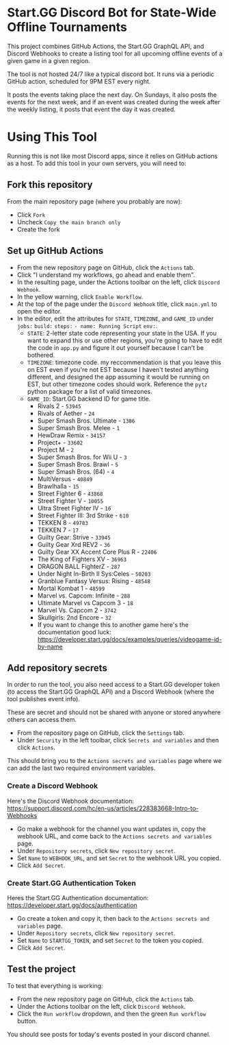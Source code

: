 # Start.GG Discord Bot for State-Wide Offline Tournaments

This project combines GitHub Actions, the Start.GG GraphQL API, and Discord Webhooks to create a listing tool for all upcoming offline events of a given game in a given region.

The tool is not hosted 24/7 like a typical discord bot. It runs via a periodic GitHub action, scheduled for 9PM EST every night.

It posts the events taking place the next day. On Sundays, it also posts the events for the next week, and if an event was created during the week after the weekly listing, it posts that event the day it was created.

# Using This Tool

Running this is not like most Discord apps, since it relies on GitHub actions as a host. To add this tool in your own servers, you will need to:

## Fork this repository

From the main repository page (where you probably are now):

- Click `Fork`
- Uncheck `Copy the main branch only`
- Create the fork

## Set up GitHub Actions

- From the new repository page on GitHub, click the `Actions` tab.
- Click "I understand my workflows, go ahead and enable them".
- In the resulting page, under the Actions toolbar on the left, click `Discord Webhook`.
- In the yellow warning, click `Enable Workflow`.
- At the top of the page under the `Discord Webhook` title, click `main.yml` to open the editor.
- In the editor, edit the attributes for `STATE`, `TIMEZONE`, and `GAME_ID` under `jobs:` `build:` `steps:` `- name: Running Script` `env:`.
  - `STATE`: 2-letter state code representing your state in the USA. If you want to expand this or use other regions, you're going to have to edit the code in `app.py` and figure it out yourself because I can't be bothered.
  - `TIMEZONE`: timezone code. my reccommendation is that you leave this on EST even if you're not EST because I haven't tested anything different, and designed the app assuming it would be running on EST, but other timezone codes should work. Reference the `pytz` python package for a list of valid timezones.
  - `GAME_ID`: Start.GG backend ID for game title.
    - Rivals 2 - `53945`
    - Rivals of Aether - `24`
    - Super Smash Bros. Ultimate - `1386`
    - Super Smash Bros. Melee - `1`
    - HewDraw Remix - `34157`
    - Project+ - `33602`
    - Project M - `2`
    - Super Smash Bros. for Wii U - `3`
    - Super Smash Bros. Brawl - `5`
    - Super Smash Bros. (64) - `4`
    - MultiVersus - `40849`
    - Brawlhalla - `15`
    - Street Fighter 6 - `43868`
    - Street Fighter V - `10055`
    - Ultra Street Fighter IV - `16`
    - Street Fighter III: 3rd Strike - `610`
    - TEKKEN 8 - `49783`
    - TEKKEN 7 - `17`
    - Guilty Gear: Strive - `33945`
    - Guilty Gear Xrd REV2 - `36`
    - Guilty Gear XX Accent Core Plus R - `22406`
    - The King of Fighters XV - `36963`
    - DRAGON BALL FighterZ - `287`
    - Under Night In-Birth II Sys:Celes - `50203`
    - Granblue Fantasy Versus: Rising - `48548`
    - Mortal Kombat 1 - `48599`
    - Marvel vs. Capcom: Infinite - `288`
    - Ultimate Marvel vs Capcom 3 - `18`
    - Marvel Vs. Capcom 2 - `3742`
    - Skullgirls: 2nd Encore - `32`
    - If you want to change this to another game here's the documentation good luck: https://developer.start.gg/docs/examples/queries/videogame-id-by-name

## Add repository secrets

In order to run the tool, you also need access to a Start.GG developer token (to access the Start.GG GraphQL API) and a Discord Webhook (where the tool publishes event info).

These are secret and should not be shared with anyone or stored anywhere others can access them.

- From the repository page on GitHub, click the `Settings` tab.
- Under `Security` in the left toolbar, click `Secrets and variables` and then click `Actions`.

This should bring you to the `Actions secrets and variables` page where we can add the last two required environment variables.

### Create a Discord Webhook

Here's the Discord Webhook documentation: https://support.discord.com/hc/en-us/articles/228383668-Intro-to-Webhooks

- Go make a webhook for the channel you want updates in, copy the webhook URL, and come back to the `Actions secrets and variables` page.
- Under `Repository secrets`, click `New repository secret`.
- Set `Name` to `WEBHOOK_URL`, and set `Secret` to the webhook URL you copied.
- Click `Add Secret`.

### Create Start.GG Authentication Token

Heres the Start.GG Authentication documentation: https://developer.start.gg/docs/authentication

- Go create a token and copy it, then back to the `Actions secrets and variables` page.
- Under `Repository secrets`, click `New repository secret`.
- Set `Name` to `STARTGG_TOKEN`, and set `Secret` to the token you copied.
- Click `Add Secret`.

## Test the project

To test that everything is working: 

- From the new repository page on GitHub, click the `Actions` tab.
- Under the Actions toolbar on the left, click `Discord Webhook`.
- Click the `Run workflow` dropdown, and then the green `Run workflow` button.

You should see posts for today's events posted in your discord channel.
